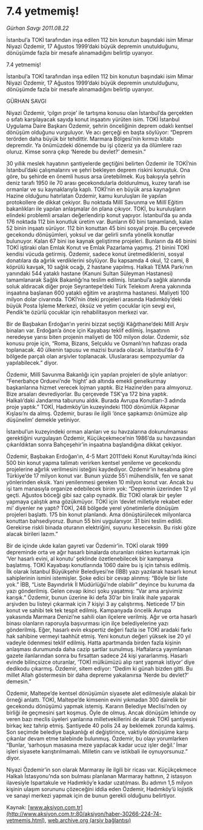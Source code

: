 # 7.4 yetmemiş!

*Gürhan Savgı 2011.08.22*

<font class="agenda2NewsSpot">
 <span>
  İstanbul’a TOKİ tarafından inşa edilen 112 bin konutun başındaki isim Mimar Niyazi Özdemir, 17 Ağustos 1999’daki büyük depremin unutulduğunu, dönüşümde fazla bir mesafe alınamadığını belirtip uyarıyor.
 </span>
</font>
<font class="newsDetail">
 <p>
 </p>
 <p class="BasicParagraph">
  <span lang="EN-GB">
   7.4 yetmemiş!
  </span>
 </p>
 <p class="BasicParagraph">
  <span lang="EN-GB">
  </span>
 </p>
 <p class="2011anaspot">
  <span lang="EN-GB">
   İstanbul’a TOKİ tarafından inşa edilen 112 bin konutun başındaki isim Mimar Niyazi Özdemir, 17 Ağustos 1999’daki büyük depremin unutulduğunu, dönüşümde fazla bir mesafe alınamadığını belirtip uyarıyor.
  </span>
 </p>
 <p class="2011anaspot">
  <span lang="EN-GB">
  </span>
 </p>
 <p class="BasicParagraph">
  <span lang="EN-GB">
   GÜRHAN SAVGI
  </span>
 </p>
 <p class="BasicParagraph">
  <span lang="EN-GB">
  </span>
 </p>
 <p class="2011gomme">
  <span>
   Niyazi Özdemir, ‘çılgın proje’ ile tartışma konusu olan İstanbul’da gerçekten o sıfatı karşılayacak sayıda konut inşaatını yürüten isim. TOKİ İstanbul Uygulama Daire Başkanı Özdemir, şehrin önceliğinin deprem odaklı kentsel dönüşüm olduğunu vurguluyor. Ve acı gerçeği en başta söylüyor: “Deprem terörden daha büyük bir tehdittir. Marmara Bölgesi’nin kırmızı kitabı depremdir. Ya önümüzdeki dönemde bu işi çözeriz ya da ölümlere razı oluruz. Kimse sonra çıkıp ‘Nerede bu devlet?’ demesin.”
  </span>
 </p>
 <p class="2011gomme">
  <span>
   30 yıllık meslek hayatının şantiyelerde geçtiğini belirten Özdemir ile TOKİ’nin İstanbul’daki çalışmalarını ve şehri bekleyen deprem riskini konuştuk. Ona göre, bu şehirde en önemli husus arsa üretebilmek. Kuş bakışıyla şehrin deniz tarafı 1950 ile 70 arası gecekondularla doldurulmuş, kuzey tarafı ise ormanlar ve su kaynaklarıyla kaplı. TOKİ’nin en büyük arsa kaynağının Hazine olduğunu hatırlatan Özdemir, kamu kuruluşları ile yapılan protokollere de dikkat çekiyor. Bu noktada Millî Savunma ve Millî Eğitim bakanlıkları ile yapılan anlaşmalar ön plana çıkıyor. TOKİ, bu kuruluşların elindeki problemli arsaları değerlendirip konut yapıyor. İstanbul’da şu anda 176 noktada 112 bin konutluk üretim var.
  </span>
  <span>
   Bunların 60 bini tamamlandı, kalan 52 binin inşaatı sürüyor. 112 bin konuttan 45 bini sosyal proje. Bu çerçevede gecekondu dönüşümleri, yoksul ve dar gelirli sınıfa yönelik konutlar bulunuyor. Kalan 67 bini ise kaynak geliştirme projeleri. Bunların da 46 binini TOKİ iştiraki olan Emlak Konut ve Emlak Pazarlama yapmış. 21 binini TOKİ kendisi vücuda getirmiş. Özdemir, sadece konut üretmediklerini, sosyal donatılara da ağırlık verdiklerini söylüyor. Bu kapsamda 4 okul, 12 cami, 8 köprülü kavşak, 10 sağlık ocağı, 2 hastane yapılmış. Halkalı TEMA Parkı’nın yanındaki 544 yataklı hastane (Kanuni Sultan Süleyman Hastanesi) tamamlanarak Sağlık Bakanlığı’na teslim edilmiş. İstanbul’a sağlık alanında soluk aldıracak diğer proje Seyrantepe’deki Türk Telekom Arena yakınında inşaatına başlanan 600 yataklı eğitim ve araştırma hastanesi. Maliyeti 100 milyon dolar civarında. TOKİ’nin öteki projeleri arasında Hadımköy’deki büyük Posta İşleme Merkezi, öksüz ve yetim çocuklar için sevgi evi, Pendik’te özürlü çocuklar için rehabilitasyon merkezi var.
  </span>
 </p>
 <p class="2011gomme">
  <span>
   Bir de Başbakan Erdoğan’ın yerini bizzat seçtiği Kâğıthane’deki Millî Arşiv binaları var. Erdoğan’a önce için Kayabaşı teklif edilmiş. İnşaatının neredeyse yarısı biten projenin maliyeti de 100 milyon dolar. Özdemir, söz konusu proje için, “Roma, Bizans, Selçuklu ve Osmanlı’nın hafızası orada toplanacak. 40 ülkenin tapusu ve mazisi burada olacak. İstanbul’da 6-7 bölgede parçalı olan arşivler toplanacak. Uluslararası sempozyumlar da yapılabilecek.” diyor.
  </span>
 </p>
 <p class="2011gomme">
  <span>
   Özdemir, Millî Savunma Bakanlığı için yapılan projeleri de şöyle anlatıyor: “Fenerbahçe Orduevi’nde ‘hight’ adı altında emekli genelkurmay başkanlarına hizmet verecek lojman yaptık. Biz Hazine’den para almıyoruz. Bize arsaları devrediyorlar. Bu çerçevede TSK’ya 172 bina yaptık. Halkalı’daki Jandarma taburunu aldık. Burada Avrupa Konutları-3 adında proje yaptık.” TOKİ, Hadımköy’ün kuzeyindeki 1100 dönümlük Akpınar Kışlası’nı da almış. Özdemir, burası ile ilgili ‘önce şapkamızı önümüze alıp düşünelim’ demekle yetiniyor.
  </span>
 </p>
 <p class="2011gomme">
  <span>
   İstanbul’un kuzeyindeki orman alanları ve su havzalarına dokunulmaması gerektiğini vurgulayan Özdemir, Küçükçekmece’nin 1986’da su havzasından çıkarıldıktan sonra Bahçeşehir’in inşaatına başlandığına dikkat çekiyor.
  </span>
 </p>
 <p class="2011gomme">
  <span>
   Özdemir, Başbakan Erdoğan’ın,
   <span>
   </span>
   4-5 Mart 2011’deki Konut Kurultayı’nda ikinci 500 bin konut yapma talimatı verirken kentsel yenileme ve gecekondu projelerine ağırlık verilmesini isteğini kaydediyor. Özdemir’in hesabına göre Türkiye’de 17 milyon konut var. Bunun yüzde 55’i mühendislik, fen ve sanat yönlerinden eksik. Yani yenilenmesi gereken 10 milyon konut var. Ancak bu işi tam manasıyla organize edebilecek birim yok: “Depremin üzerinden 12 yıl geçti. Ağustos böceği gibi saz çalıp oynadık. Biz TOKİ olarak bir şeyler yapmaya çalıştık ama gözükmüyor. TOKİ için ‘devlet milletiyle rekabet eder mi’ diyenler ne yaptı? TOKİ, 248 bölgede yerel yönetimlerle dönüşüm projeleri başlattı. 175 bin konut planlandı. Ama dönüştürülecek milyonlarca konuttan bahsediyoruz. Bunun 55 bini uygulanıyor. 31 bini teslim edildi. Gerekirse riskli binada oturanın elektriğini, suyunu keseceksin. Bu riski göze alacak birileri lazım.”
  </span>
 </p>
 <p class="2011gomme">
  <span>
   Bir de içinde ukde kalan gayreti var Özdemir’in. TOKİ olarak 1999 depreminde orta ve ağır hasarlı binalarda oturanları riskten kurtarmak için ‘Ver hasarlı evini, al konutu’ şeklinde özetlenebilecek bir kampanya başlatmış. TOKİ Kayabaşı konutlarında 1060 daire bu iş için tahsis edilmiş. İlk olarak İstanbul Büyükşehir Belediyesi’ne (İBB) yazı yazılarak hasarlı konut sahiplerinin ismini istemişler. Şoke edici bir cevap alınmış: “Böyle bir liste yok.” İBB, “Liste Bayındırlık İl Müdürlüğü’nde olabilir” deyince bu kuruma da yazı gönderilmiş. Gelen cevap ikinci şoku yaşatmış: “Var ama arşivimiz karışık.” Özdemir, bunun üzerine iki defa 30’ar bin liralık ihale yaparak arşivden bu listeyi çıkarmak için 7 kişiyi 3 ay çalıştırmış. Neticede 17 bin konut ve sahibi tek tek tespit edilmiş. Kampanyada öncelik Avrupa yakasında Marmara Denizi’ne sahili olan ilçelere verilmiş. Ağır ve orta hasarlı binası olanların raporuyla başvurması için ilçe belediyelerine yazı gönderilmiş. Eğer, hasarlı evin ekspertiz değeri fazla ise TOKİ aradaki farkı hak sahibine vermeyi taahhüt etmiş. Yeni konutun değeri yüksek ise 20 yıl vadeyle ödenmesi teklif edilmiş. Hatta apartmanda birden fazla kişinin anlaşması durumunda daha cazip şartlar sunulmuş. Haftalarca yayımlanan gazete ilanlarından sonra bu fırsattan sadece 24 kişi yararlanmış. Hasarlı evinde bilinçsizce oturanlar, ‘TOKİ mülkümüzü alıp rant yapmak istiyor’ diye dedikodu çıkarmış. Özdemir, sitem ediyor: “Dedim ki günah bizden gitti. Bu millet Allah göstermesin bir daha depreme yakalanırsa ‘Nerde bu devlet?’ demesin.”
  </span>
 </p>
 <p class="2011gomme">
  <span>
   Özdemir, Maltepe’de kentsel dönüşümün siyasete alet edilmesiyle alakalı bir örneği anlattı. TOKİ, Maltepe’de kimsenin evini yıkmadan 300 dairelik bir gecekondu dönüşümü yapmak istemiş. Kararın Belediye Meclisi’nden oy birliği ile geçmesini şart koşmuş. Öyle de olmuş. Ancak dönüşüm lehinde oy veren bazı meclis üyeleri yanlarına milletvekillerini de alarak TOKİ şantiyesini birkaç kez tahrip etmiş. Şantiyede 40 polis 24 ay beklemek zorunda kalmış. Son seçimde belediye başkanlığı el değiştirince, vaktiyle dönüşüme karşı çıkanlar devam etme talebinde bulunmuş. Özdemir, bu olayı yorumlarken “Bunlar, ‘sarhoşun masasına meze yapılacak kadar ucuz işler değil.’ İmar işleri siyasete karıştırılmamalı. Milletin canı ve istikbali ile oynuyorsunuz.” diyor.
  </span>
 </p>
 <p class="2011gomme">
  <span>
   Niyazi Özdemir’in son olarak Marmaray ile ilgili bir ricası var. Küçükçekmece Halkalı İstasyonu’nda son bulması planlanan Marmaray hattının, 2 istasyon ilavesiyle Ispartakule ve Hadımköy’e kadar uzatılması. Bu adımın 1,5 milyon kişinin ulaşım sorununu çözeceğini iddia eden Özdemir, Hadımköy’ü lojistik ve sanayi merkezi yapmak için de bunun gerekli olduğunu belirtiyor.
  </span>
 </p>
 <p class="2011gomme">
  <span>
  </span>
 </p>
 <p>
 </p>
</font>

Kaynak: [www.aksiyon.com.tr](http://www.aksiyon.com.tr:80/aksiyon/haber-30266-224-74-yetmemis.html), [web.archive.org (arşiv bağlantısı)](http://web.archive.org/web/20120102102721/http://www.aksiyon.com.tr:80/aksiyon/haber-30266-224-74-yetmemis.html)
